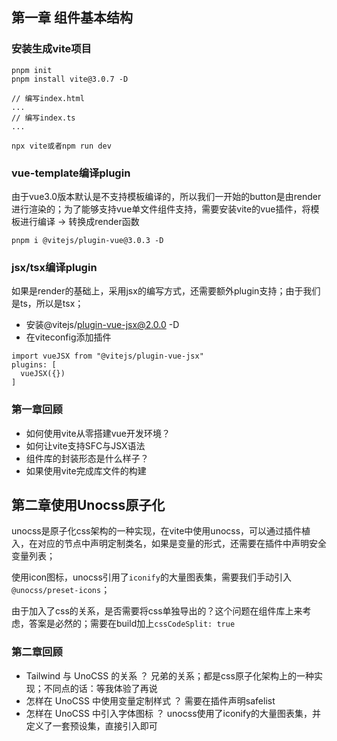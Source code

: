 ## 第一章 组件基本结构
### 安装生成vite项目
  ```shell
  pnpm init
  pnpm install vite@3.0.7 -D

  // 编写index.html
  ...
  // 编写index.ts
  ...
  
  npx vite或者npm run dev
  ```

### vue-template编译plugin
  由于vue3.0版本默认是不支持模板编译的，所以我们一开始的button是由render进行渲染的；为了能够支持vue单文件组件支持，需要安装vite的vue插件，将模板进行编译 -> 转换成render函数

  ```shell
  pnpm i @vitejs/plugin-vue@3.0.3 -D
  ```

### jsx/tsx编译plugin

  如果是render的基础上，采用jsx的编写方式，还需要额外plugin支持；由于我们是ts，所以是tsx；

  - 安装@vitejs/plugin-vue-jsx@2.0.0 -D
  - 在viteconfig添加插件

  ```shell
  import vueJSX from "@vitejs/plugin-vue-jsx"
  plugins: [
    vueJSX({})
  ]
  ```

### 第一章回顾
  - 如何使用vite从零搭建vue开发环境？
  - 如何让vite支持SFC与JSX语法
  - 组件库的封装形态是什么样子？
  - 如果使用vite完成库文件的构建

## 第二章使用Unocss原子化

  unocss是原子化css架构的一种实现，在vite中使用unocss，可以通过插件植入，在对应的节点中声明定制类名，如果是变量的形式，还需要在插件中声明安全变量列表；

  使用icon图标，unocss引用了`iconify`的大量图表集，需要我们手动引入`@unocss/preset-icons`；

  由于加入了css的关系，是否需要将css单独导出的？这个问题在组件库上来考虑，答案是必然的；需要在build加上`cssCodeSplit: true`

### 第二章回顾
  - Tailwind 与 UnoCSS 的关系 ？
    兄弟的关系；都是css原子化架构上的一种实现；不同点的话：等我体验了再说
  - 怎样在 UnoCSS 中使用变量定制样式 ？
    需要在插件声明safelist
  - 怎样在 UnoCSS 中引入字体图标 ？
    unocss使用了iconify的大量图表集，并定义了一套预设集，直接引入即可
